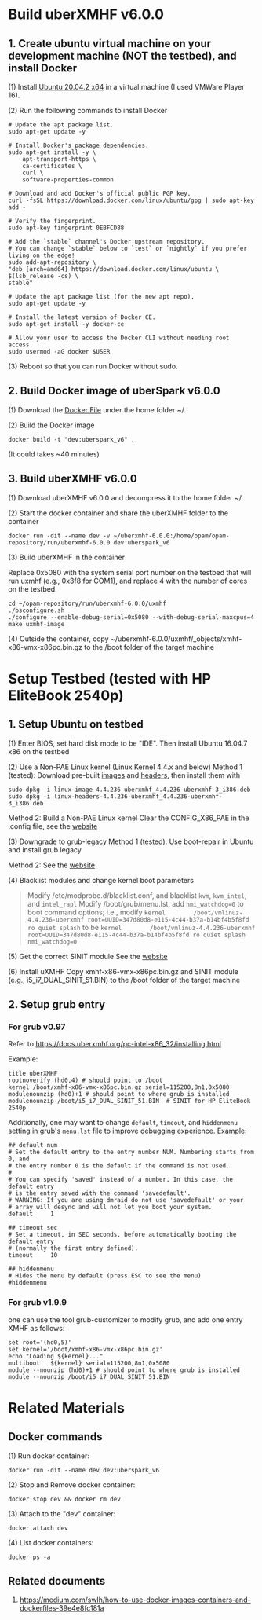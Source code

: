 # Build uberXMHF v6.0.0
## 1. Create ubuntu virtual machine on your development machine (NOT the testbed), and install Docker
(1) Install [Ubuntu 20.04.2 x64](https://releases.ubuntu.com/20.04/ubuntu-20.04.2-desktop-amd64.iso) in a virtual machine (I used VMWare Player 16).

(2) Run the following commands to install Docker

```
# Update the apt package list.
sudo apt-get update -y

# Install Docker's package dependencies.
sudo apt-get install -y \
    apt-transport-https \
    ca-certificates \
    curl \
    software-properties-common

# Download and add Docker's official public PGP key.
curl -fsSL https://download.docker.com/linux/ubuntu/gpg | sudo apt-key add -

# Verify the fingerprint.
sudo apt-key fingerprint 0EBFCD88

# Add the `stable` channel's Docker upstream repository.
# You can change `stable` below to `test` or `nightly` if you prefer living on the edge!
sudo add-apt-repository \
"deb [arch=amd64] https://download.docker.com/linux/ubuntu \
$(lsb_release -cs) \
stable"

# Update the apt package list (for the new apt repo).
sudo apt-get update -y

# Install the latest version of Docker CE.
sudo apt-get install -y docker-ce

# Allow your user to access the Docker CLI without needing root access.
sudo usermod -aG docker $USER
```

(3) Reboot so that you can run Docker without sudo.

## 2. Build Docker image of uberSpark v6.0.0
(1) Download the [Docker File](uXMHF/Dockerfile) under the home folder ~/.

(2) Build the Docker image

```
docker build -t "dev:uberspark_v6" .
```
(It could takes ~40 minutes)


## 3. Build uberXMHF v6.0.0
(1) Download uberXMHF v6.0.0 and decompress it to the home folder ~/.

(2) Start the docker container and share the uberXMHF folder to the container
```
docker run -dit --name dev -v ~/uberxmhf-6.0.0:/home/opam/opam-repository/run/uberxmhf-6.0.0 dev:uberspark_v6
```

(3) Build uberXMHF in the container

Replace 0x5080 with the system serial port number on the testbed that will run uxmhf (e.g., 0x3f8 for COM1), and replace 4 with the number of cores on the testbed.

```
cd ~/opam-repository/run/uberxmhf-6.0.0/uxmhf
./bsconfigure.sh
./configure --enable-debug-serial=0x5080 --with-debug-serial-maxcpus=4
make uxmhf-image
```

(4) Outside the container, copy ~/uberxmhf-6.0.0/uxmhf/_objects/xmhf-x86-vmx-x86pc.bin.gz to the /boot folder of the target machine


# Setup Testbed (tested with HP EliteBook 2540p)

## 1. Setup Ubuntu on testbed
(1) Enter BIOS, set hard disk mode to be "IDE". Then install Ubuntu 16.04.7 x86 on the testbed

(2) Use a Non-PAE Linux kernel (Linux Kernel 4.4.x and below)
Method 1 (tested): Download pre-built [images](https://github.com/uberspark/uberxmhf-linux-kernels/raw/master/ubuntu/x86_32/v4.4.x/linux-image-4.4.236-uberxmhf_4.4.236-uberxmhf-3_i386.deb) and [headers](https://github.com/uberspark/uberxmhf-linux-kernels/raw/master/ubuntu/x86_32/v4.4.x/linux-headers-4.4.236-uberxmhf_4.4.236-uberxmhf-3_i386.deb), then install them with 
```
sudo dpkg -i linux-image-4.4.236-uberxmhf_4.4.236-uberxmhf-3_i386.deb
sudo dpkg -i linux-headers-4.4.236-uberxmhf_4.4.236-uberxmhf-3_i386.deb
```

Method 2: Build a Non-PAE Linux kernel
Clear the CONFIG_X86_PAE in the .config file, see the [website](https://docs.uberxmhf.org/pc-intel-x86_32/supported-os.html)

(3) Downgrade to grub-legacy
Method 1 (tested): Use boot-repair in Ubuntu and install grub legacy

Method 2: See the [website](https://docs.uberxmhf.org/pc-intel-x86_32/installing.html#downgrade-from-grub-2-to-grub-1)

(4) Blacklist modules and change kernel boot parameters
> Modify /etc/modprobe.d/blacklist.conf, and blacklist `kvm`, `kvm_intel`, and `intel_rapl`
> Modify /boot/grub/menu.lst, add `nmi_watchdog=0` to boot command options; i.e., modify `kernel		/boot/vmlinuz-4.4.236-uberxmhf root=UUID=347d80d8-e115-4c44-b37a-b14bf4b5f8fd ro quiet splash` to be `kernel		/boot/vmlinuz-4.4.236-uberxmhf root=UUID=347d80d8-e115-4c44-b37a-b14bf4b5f8fd ro quiet splash nmi_watchdog=0`

(5) Get the correct SINIT module
See the [website](https://docs.uberxmhf.org/pc-intel-x86_32/installing.html#get-the-correct-sinit-module)

(6) Install uXMHF
Copy xmhf-x86-vmx-x86pc.bin.gz and SINIT module (e.g., i5_i7_DUAL_SINIT_51.BIN) to the /boot folder of the target machine


## 2. Setup grub entry
### For grub v0.97
Refer to https://docs.uberxmhf.org/pc-intel-x86_32/installing.html

Example:
```
title uberXMHF
rootnoverify (hd0,4) # should point to /boot
kernel /boot/xmhf-x86-vmx-x86pc.bin.gz serial=115200,8n1,0x5080
modulenounzip (hd0)+1 # should point to where grub is installed
modulenounzip /boot/i5_i7_DUAL_SINIT_51.BIN  # SINIT for HP EliteBook 2540p
```

Additionally, one may want to change `default`, `timeout`, and `hiddenmenu` setting in grub's `menu.lst` file to improve debugging experience. Example:
```
## default num
# Set the default entry to the entry number NUM. Numbering starts from 0, and
# the entry number 0 is the default if the command is not used.
#
# You can specify 'saved' instead of a number. In this case, the default entry
# is the entry saved with the command 'savedefault'.
# WARNING: If you are using dmraid do not use 'savedefault' or your
# array will desync and will not let you boot your system.
default		1

## timeout sec
# Set a timeout, in SEC seconds, before automatically booting the default entry
# (normally the first entry defined).
timeout		10

## hiddenmenu
# Hides the menu by default (press ESC to see the menu)
#hiddenmenu
```

### For grub v1.9.9
one can use the tool grub-customizer to modify grub, and add one entry XMHF as follows:
```
set root='(hd0,5)'
set kernel='/boot/xmhf-x86-vmx-x86pc.bin.gz'
echo "Loading ${kernel}..."
multiboot	${kernel} serial=115200,8n1,0x5080
module --nounzip (hd0)+1 # should point to where grub is installed
module --nounzip /boot/i5_i7_DUAL_SINIT_51.BIN
```


# Related Materials
## Docker commands
(1) Run docker container: 
```
docker run -dit --name dev dev:uberspark_v6
```

(2) Stop and Remove docker container:
```
docker stop dev && docker rm dev
```

(3) Attach to the "dev" container:
```
docker attach dev
```

(4) List docker containers:
```
docker ps -a
```

## Related documents
1. https://medium.com/swlh/how-to-use-docker-images-containers-and-dockerfiles-39e4e8fc181a
